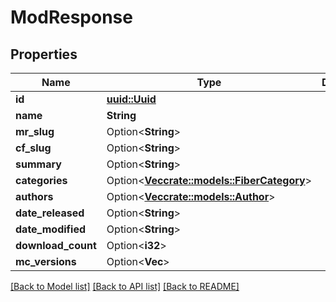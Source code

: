 # ModResponse

## Properties

Name | Type | Description | Notes
------------ | ------------- | ------------- | -------------
**id** | [**uuid::Uuid**](uuid::Uuid.md) |  | 
**name** | **String** |  | 
**mr_slug** | Option<**String**> |  | [optional]
**cf_slug** | Option<**String**> |  | [optional]
**summary** | Option<**String**> |  | [optional]
**categories** | Option<[**Vec<crate::models::FiberCategory>**](FiberCategory.md)> |  | [optional]
**authors** | Option<[**Vec<crate::models::Author>**](Author.md)> |  | [optional]
**date_released** | Option<**String**> |  | [optional]
**date_modified** | Option<**String**> |  | [optional]
**download_count** | Option<**i32**> |  | [optional]
**mc_versions** | Option<**Vec<String>**> |  | [optional]

[[Back to Model list]](../README.md#documentation-for-models) [[Back to API list]](../README.md#documentation-for-api-endpoints) [[Back to README]](../README.md)


